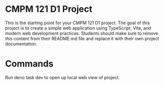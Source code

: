 # CMPM 121 D1 Project

This is the starting point for your CMPM 121 D1 project. The goal of this project is to create a simple web application using TypeScript, Vite, and modern web development practices. Students should make sure to remove _this_ content from their README.md file and replace it with their own project documentation.

# Commands

Run deno task dev to open up local web view of project.
